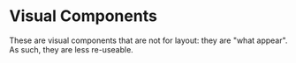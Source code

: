 # Visual Components

These are visual components that are not for layout: they are "what appear". As
such, they are less re-useable.
